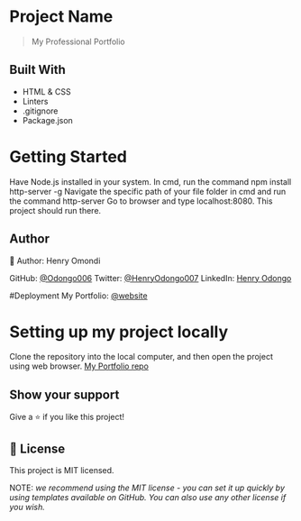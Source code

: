 # Project Name
> My Professional Portfolio

## Built With
- HTML & CSS
- Linters
- .gitignore
- Package.json

# Getting Started
Have  Node.js installed in your system.
In cmd, run the command npm install http-server -g
Navigate the specific path of your file folder in cmd and run the command http-server
Go to browser and type localhost:8080. This project should run there.

## Author
👤 Author: Henry Omondi

GitHub: [@Odongo006](https://github.com/Odongo006/)
Twitter: [@HenryOdongo007](https://twitter.com/HenryOdongo007)
LinkedIn: [Henry Odongo](https://www.linkedin.com/in/henry-odongo-91b830182/)

#Deployment
My Portfolio: [@website](https://odongo006.github.io/my-professional-portfolio/)

# Setting up my project locally
Clone the repository into the local computer, and then open the project using web browser.
[My Portfolio repo](https://github.com/Odongo006/my-professional-portfolio.git)

## Show your support
Give a ⭐️ if you like this project!

## 📝 License
This project is MIT licensed.

NOTE: *we recommend using the MIT license - you can set it up quickly by using templates available on GitHub. You can also use any other license if you wish.*

